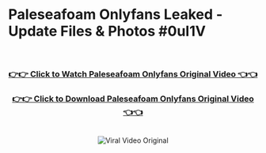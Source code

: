 # Paleseafoam Onlyfans Leaked - Update Files & Photos #0uI1V


<br>
<div align="center">
<h3><a href="https://links2leaks.com/paleseafoam" rel="nofollow">👉👉 Click to Watch Paleseafoam Onlyfans Original Video 👈👈</a></h3>
<h3><a href="https://links2leaks.com/paleseafoam" rel="nofollow">👉👉 Click to Download Paleseafoam Onlyfans Original Video 👈👈</a></h3>
<br>
<a href="https://links2leaks.com/paleseafoam" rel="nofollow"><img src="https://i.ibb.co/Gkj2r4b/banner.png" alt="Viral Video Original" style="max-width: 100%; display: inline-block;" data-target="animated-image.originalImage"></a>
</div>